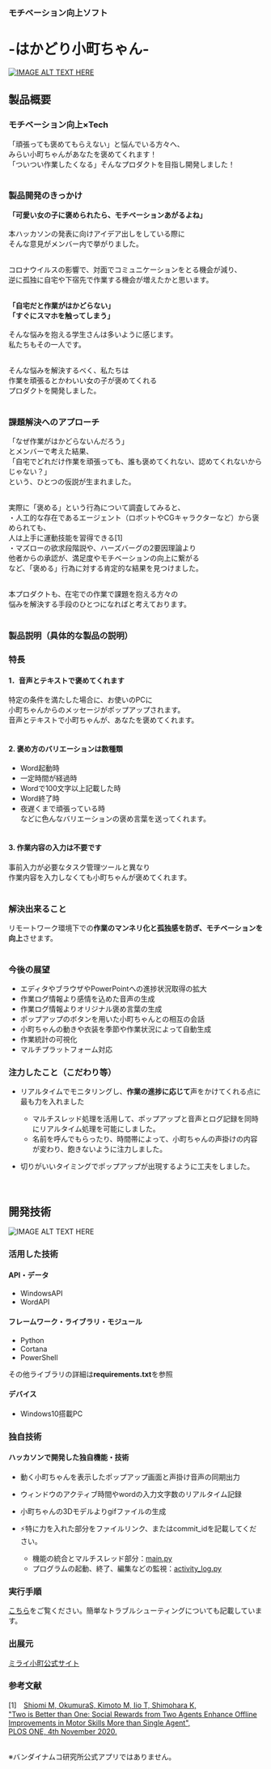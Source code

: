 ### モチベーション向上ソフト
# -はかどり小町ちゃん-
[![IMAGE ALT TEXT HERE](https://github.com/jphacks/D_2016/blob/master/static/thumbnail2.png)](https://youtu.be/Uf1ds6uwA78)


## 製品概要
### モチベーション向上×Tech

「頑張っても褒めてもらえない」と悩んでいる方々へ、<br>
みらい小町ちゃんがあなたを褒めてくれます！<br>
「ついつい作業したくなる」そんなプロダクトを目指し開発しました！<br><br>

### 製品開発のきっかけ

**「可愛い女の子に褒められたら、モチベーションあがるよね」**<br><br>
本ハッカソンの発表に向けアイデア出しをしている際に<br>
そんな意見がメンバー内で挙がりました。<br><br>

コロナウイルスの影響で、対面でコミュニケーションをとる機会が減り、<br>
逆に孤独に自宅や下宿先で作業する機会が増えたかと思います。<br><br>

**「自宅だと作業がはかどらない」**<br>
**「すぐにスマホを触ってしまう」**<br><br>
そんな悩みを抱える学生さんは多いように感じます。<br>
私たちもその一人です。<br><br>

そんな悩みを解決するべく、私たちは<br>
作業を頑張るとかわいい女の子が褒めてくれる<br>
プロダクトを開発しました。<br><br>

### 課題解決へのアプローチ
「なぜ作業がはかどらないんだろう」<br>
とメンバーで考えた結果、<br>
「自宅でどれだけ作業を頑張っても、誰も褒めてくれない、認めてくれないからじゃない？」<br>
という、ひとつの仮説が生まれました。<br><br>

実際に「褒める」という行為について調査してみると、<br>
・人工的な存在であるエージェント（ロボットやCGキャラクターなど）から褒められても、<br>
人は上手に運動技能を習得できる[1] <br>
・マズローの欲求段階説や、ハーズバーグの2要因理論より<br>
他者からの承認が、満足度やモチベーションの向上に繋がる<br>
など、「褒める」行為に対する肯定的な結果を見つけました。<br><br>

本プロダクトも、在宅での作業で課題を抱える方々の<br>
悩みを解決する手段のひとつになればと考えております。<br><br>

### 製品説明（具体的な製品の説明）
### 特長

#### 1．音声とテキストで褒めてくれます
特定の条件を満たした場合に、お使いのPCに<br>
小町ちゃんからのメッセージがポップアップされます。<br>
音声とテキストで小町ちゃんが、あなたを褒めてくれます。<br><br>

#### 2. 褒め方のバリエーションは数種類
- Word起動時<br>
- 一定時間が経過時<br>
- Wordで100文字以上記載した時<br>
- Word終了時<br>
- 夜遅くまで頑張っている時<br>
などに色んなバリエーションの褒め言葉を送ってくれます。<br><br>

#### 3. 作業内容の入力は不要です
事前入力が必要なタスク管理ツールと異なり<br>
作業内容を入力しなくても小町ちゃんが褒めてくれます。<br><br>

### 解決出来ること
リモートワーク環境下での**作業のマンネリ化と孤独感を防ぎ、モチベーションを向上**させます。<br><br>

### 今後の展望

- エディタやブラウザやPowerPointへの進捗状況取得の拡大
- 作業ログ情報より感情を込めた音声の生成
- 作業ログ情報よりオリジナル褒め言葉の生成
- ポップアップのボタンを用いた小町ちゃんとの相互の会話
- 小町ちゃんの動きや衣装を季節や作業状況によって自動生成
- 作業統計の可視化
- マルチプラットフォーム対応

### 注力したこと（こだわり等）

- リアルタイムでモニタリングし、**作業の進捗に応じて**声をかけてくれる点に最も力を入れました<br>
    - マルチスレッド処理を活用して、ポップアップと音声とログ記録を同時にリアルタイム処理を可能にしました。<br>
    - 名前を呼んでもらったり、時間帯によって、小町ちゃんの声掛けの内容が変わり、飽きないように注力しました。<br>

- 切りがいいタイミングでポップアップが出現するように工夫をしました。<br>
<br><br>

## 開発技術
![IMAGE ALT TEXT HERE](https://github.com/jphacks/D_2016/blob/master/static/system_image.jpg)

### 活用した技術
#### API・データ
- WindowsAPI<br>
- WordAPI<br>

#### フレームワーク・ライブラリ・モジュール
- Python<br>
- Cortana<br>
- PowerShell<br>

その他ライブラリの詳細は**requirements.txt**を参照

#### デバイス
- Windows10搭載PC<br> 


### 独自技術
#### ハッカソンで開発した独自機能・技術
* 動く小町ちゃんを表示したポップアップ画面と声掛け音声の同期出力<br>
* ウィンドウのアクティブ時間やwordの入力文字数のリアルタイム記録<br>
* 小町ちゃんの3Dモデルよりgifファイルの生成<br>

* ⚡特に力を入れた部分をファイルリンク、またはcommit_idを記載してください。
    * 機能の統合とマルチスレッド部分：[main.py](https://github.com/jphacks/D_2016/blob/master/src/main.py)
    * プログラムの起動、終了、編集などの監視：[activity_log.py](https://github.com/jphacks/D_2016/blob/master/src/activity_log.py)

### 実行手順
[こちら](https://github.com/jphacks/D_2016/blob/master/src/README.md)をご覧ください。簡単なトラブルシューティングについても記載しています。

### 出展元
[ミライ小町公式サイト](https://www.miraikomachi.com/)

### 参考文献
[1]　[Shiomi M, OkumuraS, Kimoto M, Iio T, Shimohara K, <br>
"Two is Better than One: Social Rewards from Two Agents Enhance Offline <br>
Improvements in Motor Skills More than Single Agent", <br>
PLOS ONE, 4th November 2020.<br><br>](https://research-er.jp/articles/view/93644)

※バンダイナムコ研究所公式アプリではありません。<br>
